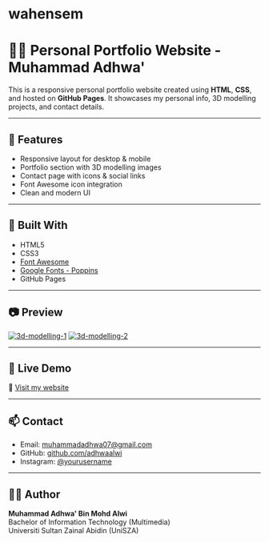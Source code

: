 # wahensem
# 👨‍💻 Personal Portfolio Website - Muhammad Adhwa'

This is a responsive personal portfolio website created using **HTML**, **CSS**, and hosted on **GitHub Pages**. It showcases my personal info, 3D modelling projects, and contact details.

---

## 📌 Features

- Responsive layout for desktop & mobile
- Portfolio section with 3D modelling images
- Contact page with icons & social links
- Font Awesome icon integration
- Clean and modern UI

---

## 🧰 Built With

- HTML5
- CSS3
- [Font Awesome](https://fontawesome.com/)
- [Google Fonts - Poppins](https://fonts.google.com/specimen/Poppins)
- GitHub Pages

---

## 📷 Preview

<a href="https://ibb.co/YFKfrs0g"><img src="https://i.ibb.co/Pvb1SHDk/3d-modelling-1.png" alt="3d-modelling-1" border="0"></a>
 <a href="https://ibb.co/yFMt5GV6"><img src="https://i.ibb.co/GQ1ykBFW/3d-modelling-2.png" alt="3d-modelling-2" border="0"></a>

---

## 🔗 Live Demo

🔗 [Visit my website](https://adhwaalwi.github.io/nama-repo-kau)

---

## 📫 Contact

- Email: muhammadadhwa07@gmail.com 
- GitHub: [github.com/adhwaalwi](https://github.com/adhwaalwi)  
- Instagram: [@yourusername](https://instagram.com/adhwaalwi_)

---

## 🙋‍♂️ Author

**Muhammad Adhwa' Bin Mohd Alwi**  
Bachelor of Information Technology (Multimedia)  
Universiti Sultan Zainal Abidin (UniSZA)
